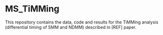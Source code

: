 # MS_TiMMing
This repository contains the data, code and results for the TiMMing analysis (differential timing of SMM and NDMM) described in [REF] paper.
